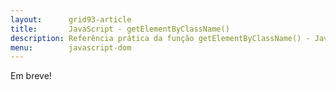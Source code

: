 ```yaml
---
layout:      grid93-article
title:       JavaScript - getElementByClassName()
description: Referência prática da função getElementByClassName() - JavaScript
menu:        javascript-dom
---
```


Em breve!

<!--
flanagam, pag 358.
-->